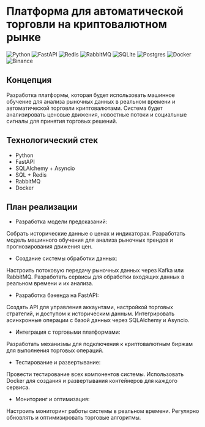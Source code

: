 # Платформа для автоматической торговли на криптовалютном рынке

![Python](https://img.shields.io/badge/python-3670A0?style=for-the-badge&logo=python&logoColor=ffdd54)
![FastAPI](https://img.shields.io/badge/FastAPI-005571?style=for-the-badge&logo=fastapi)
![Redis](https://img.shields.io/badge/redis-%23DD0031.svg?style=for-the-badge&logo=redis&logoColor=white)
![RabbitMQ](https://img.shields.io/badge/Rabbitmq-FF6600?style=for-the-badge&logo=rabbitmq&logoColor=white)
![SQLite](https://img.shields.io/badge/sqlite-%2307405e.svg?style=for-the-badge&logo=sqlite&logoColor=white)
![Postgres](https://img.shields.io/badge/postgres-%23316192.svg?style=for-the-badge&logo=postgresql&logoColor=white)
![Docker](https://img.shields.io/badge/docker-%230db7ed.svg?style=for-the-badge&logo=docker&logoColor=white)
![Binance](https://img.shields.io/badge/Binance-FCD535?style=for-the-badge&logo=binance&logoColor=white)

## Концепция

Разработка платформы, которая будет использовать машинное обучение для анализа рыночных данных в реальном времени и автоматической торговли криптовалютами. Система будет анализировать ценовые движения, новостные потоки и социальные сигналы для принятия торговых решений.

## Технологический стек

* Python
* FastAPI
* SQLAlchemy + Asyncio
* SQL + Redis
* RabbitMQ
* Docker

## План реализации

* Разработка модели предсказаний:

Собрать исторические данные о ценах и индикаторах.
Разработать модель машинного обучения для анализа рыночных трендов и прогнозирования движения цен.

* Создание системы обработки данных:

Настроить потоковую передачу рыночных данных через Kafka или RabbitMQ.
Разработать сервисы для обработки входящих данных в реальном времени и их анализа.

* Разработка бэкенда на FastAPI:

Создать API для управления аккаунтами, настройкой торговых стратегий, и доступом к историческим данным.
Интегрировать асинхронные операции с базой данных через SQLAlchemy и Asyncio.

* Интеграция с торговыми платформами:

Разработать механизмы для подключения к криптовалютным биржам для выполнения торговых операций.

* Тестирование и развертывание:

Провести тестирование всех компонентов системы.
Использовать Docker для создания и развертывания контейнеров для каждого сервиса.

* Мониторинг и оптимизация:

Настроить мониторинг работы системы в реальном времени.
Регулярно обновлять и оптимизировать торговые алгоритмы.
